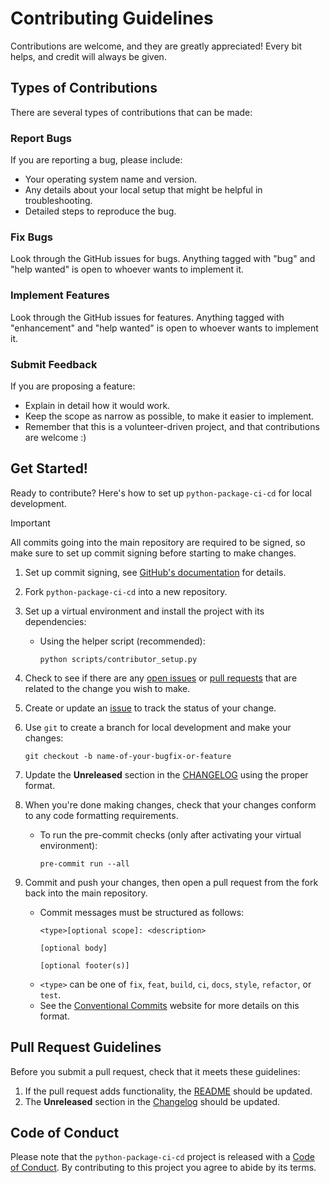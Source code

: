 # Contributing Guidelines

Contributions are welcome, and they are greatly appreciated! Every bit helps,
and credit will always be given.

## Types of Contributions

There are several types of contributions that can be made:

### Report Bugs

If you are reporting a bug, please include:

- Your operating system name and version.
- Any details about your local setup that might be helpful in troubleshooting.
- Detailed steps to reproduce the bug.

### Fix Bugs

Look through the GitHub issues for bugs. Anything tagged with "bug" and "help
wanted" is open to whoever wants to implement it.

### Implement Features

Look through the GitHub issues for features. Anything tagged with "enhancement"
and "help wanted" is open to whoever wants to implement it.

### Submit Feedback

If you are proposing a feature:

- Explain in detail how it would work.
- Keep the scope as narrow as possible, to make it easier to implement.
- Remember that this is a volunteer-driven project, and that contributions are
    welcome :)

## Get Started!

Ready to contribute? Here's how to set up `python-package-ci-cd` for local development.

> [!IMPORTANT]
> All commits going into the main repository are required to be signed, so make sure
> to set up commit signing before starting to make changes.

1. Set up commit signing, see [GitHub's documentation](https://docs.github.com/en/authentication/managing-commit-signature-verification/about-commit-signature-verification) for details.

2. Fork `python-package-ci-cd` into a new repository.

3. Set up a virtual environment and install the project with its dependencies:

    - Using the helper script (recommended):
        ```console
        python scripts/contributor_setup.py
        ```

4. Check to see if there are any [open issues](https://github.com/tektronix/python-package-ci-cd/issues) or [pull requests](https://github.com/tektronix/python-package-ci-cd/pulls) that are related to the change you wish to make.

5. Create or update an [issue](https://github.com/tektronix/python-package-ci-cd/issues) to track the status of your change.

6. Use `git` to create a branch for local development and make your changes:

    ```console
    git checkout -b name-of-your-bugfix-or-feature
    ```

7. Update the **Unreleased** section in the [CHANGELOG](./CHANGELOG.md) using the proper format.

8. When you're done making changes, check that your changes conform to any code
    formatting requirements.

    - To run the pre-commit checks (only after activating your virtual environment):

        ```console
        pre-commit run --all
        ```

9. Commit and push your changes, then open a pull request from
    the fork back into the main repository.

    - Commit messages must be structured as follows:
        ```
        <type>[optional scope]: <description>

        [optional body]

        [optional footer(s)]
        ```
    - `<type>` can be one of `fix`, `feat`, `build`, `ci`, `docs`, `style`,
        `refactor`, or `test`.
    - See the
        [Conventional Commits](https://www.conventionalcommits.org/en/v1.0.0/)
        website for more details on this format.

## Pull Request Guidelines

Before you submit a pull request, check that it meets these guidelines:

1. If the pull request adds functionality, the [README](./README.md) should be updated.
2. The **Unreleased** section in the [Changelog](./CHANGELOG.md) should be updated.

## Code of Conduct

Please note that the `python-package-ci-cd` project is released with a
[Code of Conduct](./CODE_OF_CONDUCT.md). By contributing to this project you agree
to abide by its terms.
